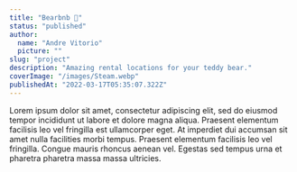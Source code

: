 ```yaml
---
title: "Bearbnb 🧸"
status: "published"
author:
  name: "Andre Vitorio"
  picture: ""
slug: "project"
description: "Amazing rental locations for your teddy bear."
coverImage: "/images/Steam.webp"
publishedAt: "2022-03-17T05:35:07.322Z"
---
```


Lorem ipsum dolor sit amet, consectetur adipiscing elit, sed do eiusmod tempor incididunt ut labore et dolore magna aliqua. Praesent elementum facilisis leo vel fringilla est ullamcorper eget. At imperdiet dui accumsan sit amet nulla facilities morbi tempus. Praesent elementum facilisis leo vel fringilla. Congue mauris rhoncus aenean vel. Egestas sed tempus urna et pharetra pharetra massa massa ultricies.
